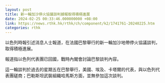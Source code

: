 ```yaml
---
layout: post
title: 新一輪加沙停火協議談判據報取得積極進展
date: 2024-02-25 00:33:46.000000000 +08:00
link: https://news.rthk.hk/rthk/ch/component/k2/1741761-20240225.htm
categories: rthk
---
```


以色列時報引述消息人士報道，在法國巴黎舉行的新一輪加沙地帶停火協議談判，取得積極進展。

報道指以色列代表團已回國，戰時內閣會討論巴黎談判內容。

這一輪談判於過去的星期五在巴黎舉行，美國、埃及、卡塔爾的代表，與以色列代表團磋商；巴勒斯坦武裝組織哈馬斯方面，並無參加這次談判。
